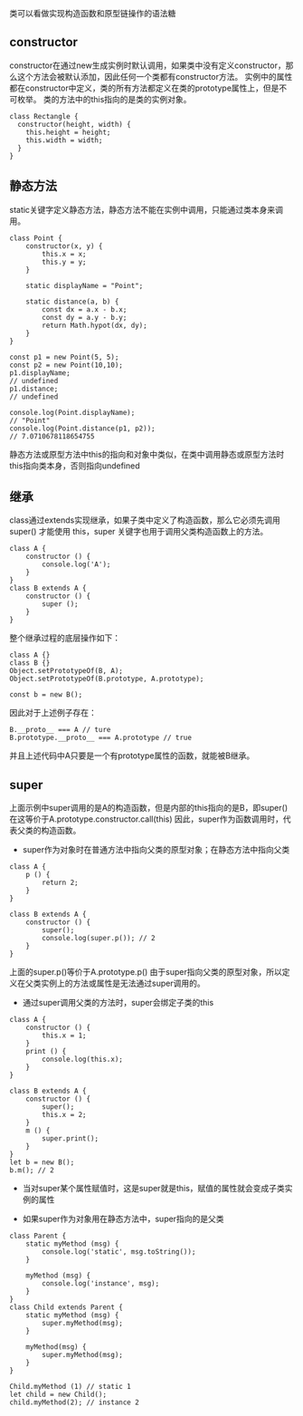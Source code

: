 类可以看做实现构造函数和原型链操作的语法糖

## constructor
constructor在通过new生成实例时默认调用，如果类中没有定义constructor，那么这个方法会被默认添加，因此任何一个类都有constructor方法。
实例中的属性都在constructor中定义，类的所有方法都定义在类的prototype属性上，但是不可枚举。
类的方法中的this指向的是类的实例对象。

```
class Rectangle {
  constructor(height, width) {
    this.height = height;
    this.width = width;
  }
}
```

## 静态方法

static关键字定义静态方法，静态方法不能在实例中调用，只能通过类本身来调用。

```
class Point {
    constructor(x, y) {
        this.x = x;
        this.y = y;
    }
    
    static displayName = "Point";

    static distance(a, b) {
        const dx = a.x - b.x;
        const dy = a.y - b.y;
        return Math.hypot(dx, dy);
    }
}

const p1 = new Point(5, 5);
const p2 = new Point(10,10);
p1.displayName;
// undefined
p1.distance;
// undefined

console.log(Point.displayName);
// "Point"
console.log(Point.distance(p1, p2));
// 7.0710678118654755
```

静态方法或原型方法中this的指向和对象中类似，在类中调用静态或原型方法时this指向类本身，否则指向undefined

## 继承

class通过extends实现继承，如果子类中定义了构造函数，那么它必须先调用 super() 才能使用 this，super 关键字也用于调用父类构造函数上的方法。

```
class A {
    constructor () {
        console.log('A');
    }
}
class B extends A {
    constructor () {
        super ();
    }
}
```

整个继承过程的底层操作如下：
```
class A {}
class B {}
Object.setPrototypeOf(B, A);
Object.setPrototypeOf(B.prototype, A.prototype);

const b = new B();
```
因此对于上述例子存在：
```
B.__proto__ === A // ture
B.prototype.__proto__ === A.prototype // true
```
并且上述代码中A只要是一个有prototype属性的函数，就能被B继承。

## super

上面示例中super调用的是A的构造函数，但是内部的this指向的是B，即super()在这等价于A.prototype.constructor.call(this)
因此，super作为函数调用时，代表父类的构造函数。


- super作为对象时在普通方法中指向父类的原型对象；在静态方法中指向父类
```
class A {
    p () {
        return 2;
    }
}

class B extends A {
    constructor () {
        super();
        console.log(super.p()); // 2
    }
}
```
上面的super.p()等价于A.prototype.p()
由于super指向父类的原型对象，所以定义在父类实例上的方法或属性是无法通过super调用的。

- 通过super调用父类的方法时，super会绑定子类的this
```
class A {
    constructor () {
        this.x = 1;
    }
    print () {
        console.log(this.x);
    }
}

class B extends A {
    constructor () {
        super();
        this.x = 2;
    }
    m () {
        super.print();
    }
}
let b = new B();
b.m(); // 2
```

- 当对super某个属性赋值时，这是super就是this，赋值的属性就会变成子类实例的属性

- 如果super作为对象用在静态方法中，super指向的是父类
```
class Parent {
    static myMethod (msg) {
        console.log('static', msg.toString());
    }

    myMethod (msg) {
        console.log('instance', msg);
    }
}
class Child extends Parent {
    static myMethod (msg) {
        super.myMethod(msg);
    }

    myMethod(msg) {
        super.myMethod(msg);
    }
}

Child.myMethod (1) // static 1
let child = new Child();
child.myMethod(2); // instance 2
```